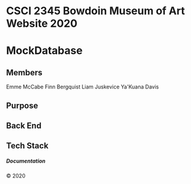 # CSCI 2345 Bowdoin Museum of Art Website 2020 

# MockDatabase

## Members 

Emme McCabe 
Finn Bergquist 
Liam Juskevice 
Ya'Kuana Davis 

## Purpose 


## Back End  


## Tech Stack 


##### Documentation 

© 2020
